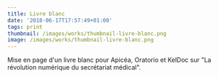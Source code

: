 ```yaml
---
title: Livre blanc
date: '2018-06-17T17:57:49+01:00'
tags: print
thumbnail: /images/works/thumbnail-livre-blanc.png
image: /images/works/thumbnail-livre-blanc.png
---
```

Mise en page d'un livre blanc pour Apicéa, Oratorio et KelDoc sur "La révolution numérique du secrétariat médical".
